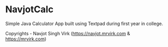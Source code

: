 # NavjotCalc

Simple Java Calculator App built using Textpad during first year in college.




Copyrights - Navjot Singh Virk (https://navjot.mrvirk.com & https://mrvirk.com)
